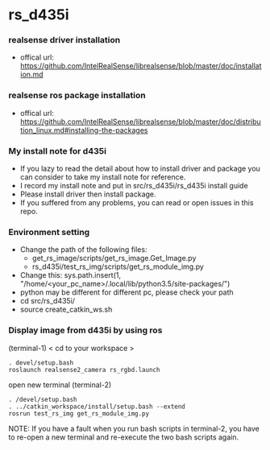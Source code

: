# rs_d435i

### realsense driver installation
- offical url: https://github.com/IntelRealSense/librealsense/blob/master/doc/installation.md

### realsense ros package installation
- offical url: https://github.com/IntelRealSense/librealsense/blob/master/doc/distribution_linux.md#installing-the-packages

### My install note for d435i
- If you lazy to read the detail about how to install driver and package
  you can consider to take my install note for reference.
- I record my install note and put in src/rs_d435i/rs_d435i install guide
- Please install driver then install package.
- If you suffered from any problems, you can read or open issues in this repo.

### Environment setting
- Change the path of the following files: 
    * get_rs_image/scripts/get_rs_image.Get_Image.py
    * rs_d435i/test_rs_img/scripts/get_rs_module_img.py
- Change this: sys.path.insert(1, "/home/<your_pc_name>/.local/lib/python3.5/site-packages/")
- python may be different for different pc, please check your path
- cd src/rs_d435i/
- source create_catkin_ws.sh

### Display image from d435i by using ros
(terminal-1)
< cd to your workspace >
```  
. devel/setup.bash
roslaunch realsense2_camera rs_rgbd.launch
```

open new terminal
(terminal-2)
```
. /devel/setup.bash 
. ../catkin_workspace/install/setup.bash --extend
rosrun test_rs_img get_rs_module_img.py
```

NOTE: If you have a fault when you run bash scripts in terminal-2, you have to re-open a new terminal and re-execute the two bash scripts again.